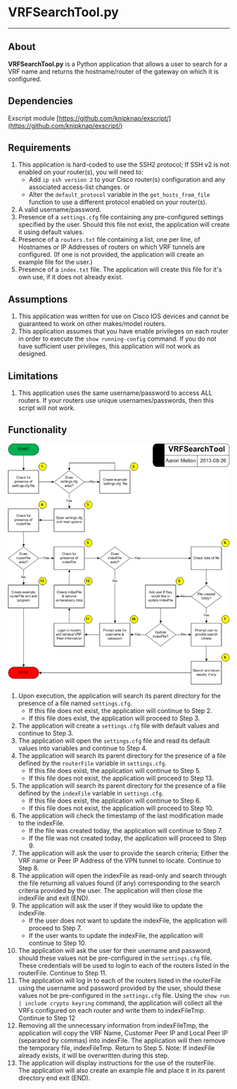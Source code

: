 # VRFSearchTool.py #
----------

## About ##
**VRFSearchTool.py** is a Python application that allows a user to search for 
a VRF name and returns the hostname/router of the gateway on which it is configured.

## Dependencies ##
Exscript module [https://github.com/knipknap/exscript/](https://github.com/knipknap/exscript/)

## Requirements ##
1. This application is hard-coded to use the SSH2 protocol; If SSH v2 is not
   enabled on your router(s), you will need to:
   * Add `ip ssh version 2` to your Cisco router(s) configuration and any 
   associated access-list changes.
   or
   * Alter the `default_protocol` variable in the `get_hosts_from_file` function
   to use a different protocol enabled on your router(s).
2. A valid username/password.
3. Presence of a `settings.cfg` file containing any pre-configured settings
   specified by the user.  Should this file not exist, the application will
   create it using default values.
3. Presence of a `routers.txt` file containing a list, one per line, of 
   Hostnames or IP Addresses of routers on which VRF tunnels are configured.
   (If one is not provided, the application will create an example file for
   the user.)
4. Presence of a `index.txt` file. The application will create this file for
   it's own use, if it does not already exist.

## Assumptions ##
1. This application was written for use on Cisco IOS devices and cannot be
   guaranteed to work on other makes/model routers.
2. This application assumes that you have enable privileges on each router
   in order to execute the `show running-config` command.  If you do not
   have sufficient user privileges, this application will not work as
   designed.

## Limitations ##
1. This application uses the same username/password to access ALL routers. If
   your routers use unique usernames/passwords, then this script will not work.

## Functionality ##
![](VRFSearchTool.png)

1. Upon execution, the application will search its parent directory for the
   presence of a file named `settings.cfg`.
   * If this file does not exist, the application will continue to Step 2.
   * If this file does exist, the application will proceed to Step 3.
2. The application will create a `settings.cfg` file with default values
   and continue to Step 3.
3. The application will open the `settings.cfg` file and read its default
   values into variables and continue to Step 4.
4. The application will search its parent directory for the presence of a file
   defined by the `routerFile` variable in `settings.cfg`.
   * If this file does exist, the application will continue to Step 5.
   * If this file does not exist, the application will proceed to Step 13.
5. The application will search its parent directory for the presence of a file
   defined by the `indexFile` variable in `settings.cfg`.
   * If this file does exist, the application will continue to Step 6.
   * If this file does not exist, the application will proceed to Step 10.
6. The application will check the timestamp of the last modification made to
   the indexFile.
   * If the file was created today, the application will continue to Step 7.
   * If the file was not created today, the application will proceed to Step 9.
7. The application will ask the user to provide the search criteria; Either
   the VRF name or Peer IP Address of the VPN tunnel to locate.  Continue to
   Step 8.
8. The application will open the indexFile as read-only and search through the
   file returning all values found (if any) corresponding to the search 
   criteria provided by the user. The application will then close the indexFile
   and exit (END).
9. The application will ask the user if they would like to update the indexFile.
   * If the user does not want to update the indexFile, the application will 
   proceed to Step 7.
   * If the user wants to update the indexFile, the application will continue 
   to Step 10.
10. The application will ask the user for their username and password, should
    these values not be pre-configured in the `settings.cfg` file.  These
    credentials will be used to login to each of the routers listed in the 
    routerFile.  Continue to Step 11.
11. The application will log in to each of the routers listed in the routerFile
    using the username and password provided by the user, should these values
	not be pre-configured in the `settings.cfg` file. Using the 
	`show run | include crypto keyring` command, the application will collect 
	all the VRFs configured on each router and write them to indexFileTmp.  
	Continue to Step 12
12. Removing all the unnecessary information from indexFileTmp, the application
    will copy the VRF Name, Customer Peer IP and Local Peer IP (separated by 
	commas) into indexFile.  The application will then remove the temporary file,
	indexFileTmp.  Return to Step 5.
    Note: If indexFile already exists, it will be overwritten during this step.
13. The application will display instructions for the use of the routerFile.  
	The application will also create an example file and place it in its parent
	directory end exit (END).

